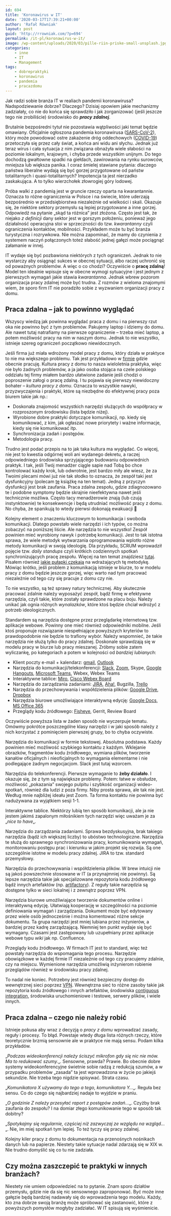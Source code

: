 ```yaml
---
id: 694
title: 'Koronawirus w IT'
date: '2020-03-17T17:39:21+00:00'
author: 'Rafał Równiak'
layout: post
guid: 'http://rrowniak.com/?p=694'
permalink: /it-pl/koronawirus-w-it/
image: /wp-content/uploads/2020/03/pille-riin-priske-small-unsplash.jpg
categories:
    - inne
    - IT
    - Management
tags:
    - dobrepraktyki
    - koronawirus
    - pandemia
    - pracazdomu
---
```


Jak radzi sobie branża IT w realiach pandemii koronawirusa? Nadspodziewanie dobrze? Dlaczego? Dzisiaj opowiem jakie mechanizmy zadziałały, co nie do końca się sprawdziło i jak zorganizować (jeśli jeszcze tego nie zrobiliście) środowisko do ***pracy zdalnej***.

Brutalnie bezpośredni tytuł nie pozostawia wątpliwości jaki temat będzie omawiany. Oficjalnie ogłoszona pandemia koronawirusa ([SARS-CoV-2](https://pl.wikipedia.org/wiki/SARS-CoV-2)), który może powodować ostre zakażenie dróg oddechowych ([COVID-19](https://pl.wikipedia.org/wiki/COVID-19)) przetoczyła się przez cały świat, a końca ani widu ani słychu. Jednak już teraz wirus i cała sytuacja z nim związana obnażyła wiele słabości na poziomie lokalnym, krajowym, i chyba przede wszystkim unijnym. Do tego dochodzą gwałtowne spadki na giełdach, zawirowania na rynku surowców, mniejsza lub większa panika. I coraz śmielej stawiane pytania: dlaczego państwa liberalne wydają się być gorzej przygotowane od państw totalitarnych i quasi-totalitarnych? Impotencja ta jest nierzadko zaskakująca. A to tylko wierzchołek złowrogiej góry lodowej.

Próba walki z pandemią jest w gruncie rzeczy oparta na kwarantannie. Oznacza to różne ograniczenia w Polsce i na świecie, które uderzają bezpośrednio w przedsiębiorstwa niezależnie od wielkości i skali. Okazuje się, że niektóre sektory przemysłu są lepiej przygotowane a inne gorzej. Odpowiedź na pytanie „skąd ta różnica” jest złożona. Często jest tak, że niejako *z definicji* dany sektor jest w gorszym położeniu, ponieważ jego działalność operacyjna stoi w sprzeczności do tzw. *kwarantanny* czyli ograniczenia kontaktów, mobilności. Przykładem może tu być branża turystyczna i rozrywkowa. Nie można zapominać, że mamy do czynienia z systemem naczyń połączonych toteż słabość jednej gałęzi może pociągnąć załamanie w innej.

IT wydaje się być pozbawiona niektórych z tych ograniczeń. Jednak to nie wystarczy aby osiągnąć sukces w obecnej sytuacji, albo raczej uchronić się od poważnych problemów. A więc o co chodzi? Oczywiście o **pracę zdalną**! Model ten idealnie wpisuje się w obecne wymogi sytuacyjne i jest jednym z pierwszych wymagań jakie stawia *kwarantanna*. Jednak wbrew pozorom organizacja pracy zdalnej może być trudna. Z rozmów z wieloma znajomymi wiem, że sporo firm IT nie poradziło sobie z wyzwaniem organizacji pracy z domu.

## Praca zdalna – jak to powinno wyglądać

Wszyscy wiedzą jak powinna wyglądać praca z domu i na pierwszy rzut oka nie powinno być z tym problemów. Pakujemy laptop i idziemy do domu. Ale nawet tutaj natrafiamy na pierwsze ograniczenie – trzeba mieć laptop, a potem możliwość pracy na nim w naszym domu. Jednak to nie wszystko, istnieje szereg ograniczeń początkowo niewidocznych.

Jeśli firma już miała wdrożony model pracy z domu, który działa w praktyce to nie ma większego problemu. Tak jest przykładowo w [firmie](https://www.pico.net/) gdzie obecnie pracuję. Kultura pracy z domu to nasza wieloletnia praktyka, więc nie było żadnych problemów, a ja jako osoba stojąca na czele polskiego oddziału tej firmy miałem bardzo ułatwione zadanie jeśli chodzi o poproszenie załogi o pracę zdalną. I tu pojawia się pierwszy niewidoczny bohater – *kultura pracy z domu*. Oznacza to wszystkie nawyki, przyzwyczajenia i praktyki, które są niezbędne do efektywnej pracy poza biurem takie jak np.:

- Doskonała znajomość wszystkich narzędzi służących do współpracy w rozproszonym środowisku (lista będzie niżej).
- Wyrobione dobre praktyki dotyczące komunikacji, np. kiedy się komunikować, z kim, jak ogłaszać nowe priorytety i ważne informacje, kiedy się nie komunikować itp.
- Synchronizacja zadań i postępów.
- Metodologia pracy.

Trudno jest podać przepis na to jak taka kultura ma wyglądać. Co więcej, nie jest to kwestia odgórnej woli ani wydanego dekretu, a raczej odpowiedniego środowiska sprzyjającego budowaniu odpowiednich praktyk. I tak, jeśli Twój menadżer ciągle sapie nad Tobą bo chce kontrolować każdy krok, lub odwrotnie, jest bardzo miły ale wiesz, że za Twoimi plecami mówi już nie tak słodko to oznacza, że zespół taki jest dysfunkcyjny (polecam [tę](https://www.amazon.com/Five-Dysfunctions-Team-Leadership-Fable/dp/0787960756) książkę na ten temat). Jedną z przyczyn dysfunkcji jest brak zaufania. Praca zdalna zespołu, gdzie zdiagnozowano te i podobne symptomy będzie skrajnie nieefektywna nawet jeśli technicznie możliwa. Często tacy menadżerowie znają (lub czują instynktownie) te konsekwencje i będą utrudniać możliwość pracy z domu. No chyba, że spanikują to wtedy pierwsi dokonają ewakuacji 🙂

Kolejny element o znaczeniu kluczowym to komunikacja i swoboda komunikacji. Dlatego powstało wiele narzędzi i ich typów, co można zobaczyć na poniższej liście. Ale narzędzia to nie wszystko! Zespół powinien mieć wyrobiony nawyk i potrzebę komunikacji. Jest to tak istotna sprawa, że wiele metodyk wytwarzania oprogramowania wplotło różne metody komunikacji w swoją ideologię. Dla przykładu, SCRUM wprowadził pojęcie tzw. *daily standups* czyli krótkich codziennych spotkań synchronizujących pracę zespołu. Więcej na ten temat znajdziesz [tutaj](http://rrowniak.com/dobre-praktyki/scrum-czyli-zwinna-realizacja-projektow/). Pisałem również [jakie pułapki czekają](http://rrowniak.com/dobre-praktyki/implementacja-scrum-zagrozenia/) na wdrażających tę metodykę. Mówiąc krótko, jeśli problem z komunikacją istnieje w biurze, to w modelu pracy z domu będzie jeszcze gorzej, więc warto nad tym pracować niezależnie od tego czy się pracuje z domu czy nie.

To nie wszystko, są też sprawy natury technicznej. Aby skutecznie pracować zdalnie należy wyposażyć zespół, bądź firmę w efektywne narzędzia, czyli takie, które zostały sprawdzone na placu boju. Należy unikać jak ognia różnych *wynalazków*, które ktoś będzie chciał wdrożyć z potrzeb ideologicznych.

Standardem są narzędzia dostępne przez przeglądarkę internetową tzw. aplikacje webowe. Powinny one mieć również odpowiedniki mobilne. Jeśli ktoś proponuje rozwiązanie niespełniające powyższych kryteriów to prawdopodobnie nie będzie to trafiony wybór. Należy wspomnieć, że takie narzędzia nie służą tylko do pracy zdalnej. Doskonale sprawdzają się w modelu pracy w biurze lub pracy mieszanej. Zróbmy sobie zatem wyliczankę, po kategoriach a potem w kolejności od *bardziej lubianych*:

- Klient poczty e-mail + kalendarz: [gmail](http://gmail.com), [Outlook](http://office.com)
- Narzędzia do komunikacji/telekonferencji: [Slack](https://slack.com), [Zoom](https://zoom.us/), Skype, [Google Hangouts](https://gsuite.google.com/products/meet/), [Microsoft Teams](https://teams.microsoft.com/start), Webex, Webex Teams
- Interaktywne tablice: [Miro](https://miro.com/), [Cisco Webex Board](https://www.cisco.com/c/en/us/products/collaboration-endpoints/webex-board/index.html)
- Narzędzia do zarządzania zadaniami: [JIRA](https://jira.atlassian.com/), [Aha!](https://www.aha.io/), Bugzilla, [Trello](https://trello.com/)
- Narzędzia do przechowywania i współdzielenia plików: [Google Drive](https://www.google.com/drive/), [Dropbox](https://www.dropbox.com/)
- Narzędzia biurowe umożliwiające interaktywną edycję: [Google Docs](https://www.google.com/docs/about/), [MS Office 365](http://office.com)
- Przeglądy kodu źródłowego: [Fisheye](https://www.atlassian.com/pl/software/fisheye), Gerrit, Review Board

Oczywiście powyższa lista w żaden sposób nie wyczerpuje tematu. Omówmy pokrótce poszczególne klasy narzędzi i w jaki sposób należy z nich korzystać z pominięciem pierwszej grupy, bo to chyba oczywiste.

Narzędzia do komunikacji w formie tekstowej. Absolutna podstawa. Każdy powinien mieć możliwość szybkiego kontaktu z każdym. Wklejanie obrazków, fragmentów kodu źródłowego, wymiana plików, tworzenie kanałów oficjalnych i nieoficjalnych to wymagania elementarne i nie podlegające żadnym negocjacjom. Slack jest tutaj wzorcem.

Narzędzia do telekonferencji. Pierwsze wymaganie to **żeby działało**. I okazuje się, że z tym są największe problemy. Potem: łatwe w obsłudze, możliwość „pokazania” swojego pulpitu i szybkość organizacji wideo-spotkań, również dla ludzi z poza firmy. Niby prosta sprawa, ale tak nie jest. Według mnie najbliżej ideału jest Zoom. Ta forma kontaktu nie powinna być nadużywana za wyjątkiem sesji 1-1.

Interaktywne tablice. Niektórzy lubią ten sposób komunikacji, ale ja nie jestem jakimś zapalonym miłośnikiem tych narzędzi więc uważam je za „*nice to have*„.

Narzędzia do zarządzania zadaniami. Sprawa bezdyskusyjna, brak takiego narzędzia (bądź ich większej liczby) to ubóstwo technologiczne. Narzędzia te służą do sprawnego synchronizowania pracy, komunikowania wymagań, monitorowaniu postępu prac i kierunku w jakim projekt się rozwija. Są one szczególnie istotne w modelu pracy zdalnej. JIRA to tzw. standard przemysłowy.

Narzędzia do przechowywania i współdzielenia plików. W brew intuicji nie są jakoś powszechnie stosowane w IT (a przynajmniej nie powinny). Są lepsze narzędzia takie jak specjalizowane repozytoria kodu źródłowego bądź innych artefaktów (np. [artifactory](https://jfrog.com/artifactory/)). Z reguły takie narzędzia są dostępne tylko w sieci lokalnej i z zewnątrz poprzez VPN.

Narzędzia biurowe umożliwiające tworzenie dokumentów online i interaktywną edycję. Ułatwiają kooperację w szczególności na poziomie definiowania wymagań i zarządzania. Dokument może być edytowany przez wiele osób jednocześnie i można komentować różne sekcje dokumentu. Ta grupa narzędzi jest mniej lubiana przez inżynierów, a bardziej przez kadrę zarządzającą. Niemniej ten punkt wydaje się być wymagany. Czasami jest zastępowany lub uzupełniany przez aplikacje webowe typu *wiki* jak np. Confluence.

Przeglądy kodu źródłowego. W firmach IT jest to standard, więc też powstały narzędzia do wspomagania tego procesu. Narzędzie obowiązkowe w każdej firmie IT niezależnie od tego czy pracujemy zdalnie, czy na miejscu. Wymienione narzędzia umożliwią inżynierom robienie przeglądów również w środowisku pracy zdalnej.

To nadal nie koniec. Potrzebny jest również bezpieczny dostęp do wewnętrznej sieci poprzez [VPN](https://en.wikipedia.org/wiki/Virtual_private_network). Wewnętrzna sieć to różne zasoby takie jak repozytoria kodu źródłowego i innych artefaktów, środowiska [contiguous integration](https://en.wikipedia.org/wiki/Continuous_integration), środowiska uruchomieniowe i testowe, serwery plików, i wiele innych.

## Praca zdalna – czego nie należy robić

Istnieje pokusa aby wraz z decyzją o *pracy z domu* wprowadzać zasady, reguły i procesy. To błąd. Powstaje wtedy długa lista różnych rzeczy, które teoretycznie brzmią sensownie ale w praktyce nie mają sensu. Podam kilka przykładów.

„*Podczas wideokonferencji należy ściszyć mikrofon gdy się nic nie mów. Ma to redukować szumy.*„. Sensowne, prawda? Prawie. Bo obecnie dobre systemy wideokonferencyjne świetnie sobie radzą z redukcją szumów, a w przypadku problemów „zasada” ta jest wprowadzona w życie po jakiejś sekundzie. Nie trzeba tego nigdzie spisywać. Strata czasu.

„*Komunikatora X używamy do tego a tego, komunikatora Y…*„. Reguła bez sensu. Co do czego się najbardziej nadaje to wyjdzie w praniu.

„*O godzinie Z należy przesyłać raport z postępów zadań…*„. Czyżby brak zaufania do zespołu? I na domiar złego komunikowanie tego w sposób tak dobitny?

„*Spotykajmy się regularnie, częściej niż zazwyczaj ze względu na wzgląd…*„. Nie, im miej spotkań tym lepiej. To też tyczy się pracy zdalnej.

Kolejny kiler pracy z domu to dokumentacja na przenośnych nośnikach danych lub na papierze. Niestety takie sytuacje nadal zdarzają się w XIX w. Nie trudno domyślić się co tu nie zadziała.

## Czy można zaszczepić te praktyki w innych branżach?

Niestety nie umiem odpowiedzieć na to pytanie. Znam sporo działów przemysłu, gdzie nie da się nic sensownego zaproponować. Być może inne gałęzie będą bardziej nadawały się do wprowadzenia tego modelu. Każdy, kto zna dobrze swoją branżę może spróbować się zastanowić, które z powyższych pomysłów mogłyby zadziałać. W IT spisują się wyśmienicie.